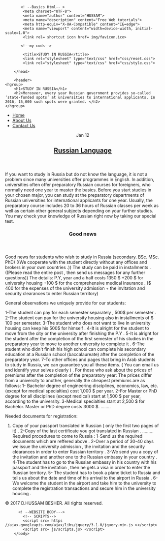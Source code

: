    <!DOCTYPE HTML>

 <html>
         <head>
           
           <! --Basics Html-- >
            <meta charset="UTF-8">
            <meta name="author" content="HUSSAM">
            <meta name="description" content="Free Web tutorials">
            <meta http-equiv="X-UA-Compatible" content="IE=edge">
            <meta name="viewport" content="width=device-width, initial-scale=1.0">
            <link rel= shortcut icon href= img/favicon.ico>
       
           <!--my cods-->

            <title>STUDY IN RUSSIA</title>
            <link rel="stylesheet" type="text/css" href="css/reset.css">
            <link rel="stylesheet" type="text/css" href="css/style.css">
      
        </head>
       
   <body>

 
      
        <header>
    <hgroup>
        <h1>STUDY IN RUSSIA</h1>
        <h2>Moreover, every year Russian government provides so-called ‘state-funded spots’ at universities to international applicants. In 2016, 15,000 such spots were granted. </h2>
    </hgroup>
</header>
 
<nav>
    <ul>
        <li><a href="#">Home</a></li>
        <li><a href="#">About Us</a></li>
        <li><a href="#">Contact Us</a></li>
    </ul>
</nav>
 
<article>
    <header>
        <time datetime="2017-05-14" pubdate>
            <span>Jan</span> 12
        </time>
        <h1>
            <a href="#" title="Link to this post"
rel="bookmark">Russian Language </a>
        </h1>
    </header>
    <p>If you want to study in Russia but do not know the language, it is not a problem since many universities offer programmes in English. In addition, universities often offer preparatory Russian courses for foreigners, who normally need one year to master the basics. Before you start studies in your chosen major, you can study at the preparatory departments of Russian universities for international applicants for one year. Usually, the preparatory course includes 20 to 36 hours of Russian classes per week as well as certain other general subjects depending on your further studies. You may check your knowledge of Russian right now by taking our special test. </p>
    <section>
        <header>
            <h1>Good news</h1>
        </header>
        <p>Good news for students who wish to study in Russia (secondary. BSc. MSc. PhD) ((We cooperate with the student directly without any offices and brokers in your own countries .))
The study can be paid in installments .
((Please read the entire post , then send us messages for any further questions))
The details:
P.Y, year and a half costs 1350 $
+200 $ for university housing +100 $ for the comprehensive medical insurance .
($ 400 for the expenses of the university admission + the invitation and security clearances to enter Russian territory)

General observations we uniquely provide for our students:

1-The student can pay for each semester separately , 500$ per semester .
2-The student can pay for the university housing also in installments of $ 100 per semester.
3-The student who does not want to live in university housing can keep his 500$ for himself .
4-It is alright for the student to move from the city or the university after finishing the P.Y .
5-It is alright for the student after the completion of the first semester of his studies in the preparatory year to move to another university to complete it .
6-The student who didn't finish his high school can complete his secondary education at a Russian school (baccalaureate) after the completion of the preparatory year.
7-To other offices and pages that bring in Arab students to study in Russia, we can guarantee you all these items. ( You can email us and identify your selves clearly ) .
For those who ask about the prices of premiums after the completion of the preparatory year:
The prices differ from a university to another, generally the cheapest premiums are as follows:
1- Bachelor degree of engineering disciplines, economics, law, etc. (except for medical specialties) cost 1,000 $ per year.
2-For Master or PhD degree for all disciplines (except medical) start at 1,500 $ per year, according to the university.
3-Medical specialties start at 2,500 $ for Bachelor. Master or PhD degree costs 3000 $.
........

Needed documents for registration:
1. Copy of your passport translated in Russian ( only the first two pages of it) .
2-Copy of the last certificate you got translated in Russian .
.........
Required procedures to come to Russia :
1-Send us the required documents which are reffered above .
2-Over a period of 30-40 days we issue the university admission , the invitation and the security clearances in order to enter Russian territory .
3-We send you a copy of the invitation and another one to the Russian embassy in your country .
4-The student has to go to the Russian embassy in his country with his passport and the invitation , then he gets a visa in order to enter the Russian territory.
5- The student has to book a plane ticket to Russia and tells us about the date and time of his arrival to the airport in Russia .
6-We welcome the student in the airport and take him to the university to complete the registration transactions and secure him in the university housing .</p>
    </section>
</article>
 
<footer>
    <p>&copy; 2017 D.HUSSAM BESHER. All rights reserved.</p>
</footer>
 
             
          <! --WEBSITE BODY--->
            <!-- SCRIPTS-->
            <script src= https //ajax.googleapis.com/ajax/libs/jquery/3.1.0/jquery.min.js ></script>
            <script src= js/scripts.js> </script>
        </body>

 </html>
